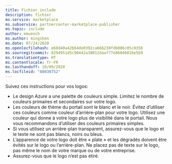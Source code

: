 ```yaml
---
title: Fichier include
description: fichier
ms.service: marketplace
ms.subservice: partnercenter-marketplace-publisher
ms.topic: include
author: emuench
ms.author: mingshen
ms.date: 07/24/2020
ms.openlocfilehash: e68d40a42664de0392ca666238fdb006c05c0350
ms.sourcegitcommit: 829d951d5c90442a38012daaf77e86046018e5b9
ms.translationtype: HT
ms.contentlocale: fr-FR
ms.lasthandoff: 10/09/2020
ms.locfileid: "88030752"
---
```

Suivez ces instructions pour vos logos:

- Le design Azure a une palette de couleurs simple. Limitez le nombre de couleurs primaires et secondaires sur votre logo.
- Les couleurs de thème du portail sont le blanc et le noir. Évitez d’utiliser ces couleurs comme couleur d’arrière-plan pour votre logo. Utilisez une couleur qui donne à votre logo plus de visibilité dans le portail. Nous vous recommandons d’utiliser des couleurs primaires simples.
- Si vous utilisez un arrière-plan transparent, assurez-vous que le logo et le texte ne sont pas blancs, noirs ou bleus.
- L’apparence de votre logo doit être « plate » et les dégradés doivent être évités sur le logo ou l’arrière-plan.
Ne placez pas de texte sur le logo, pas même le nom de votre marque ou de votre entreprise.
- Assurez-vous que le logo n’est pas étiré.
